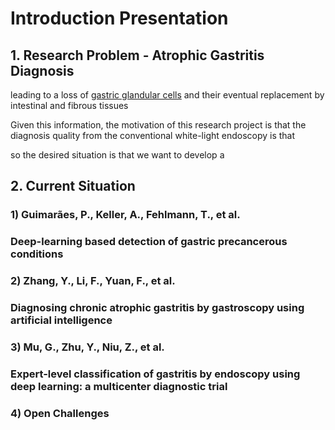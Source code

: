 # Introduction Presentation

## 1. Research Problem - Atrophic Gastritis Diagnosis

leading to a loss of [gastric glandular cells](https://en.wikipedia.org/wiki/Gastric_gland) and their eventual replacement by intestinal and fibrous tissues

Given this information, the motivation of this research project is that the diagnosis quality from the conventional white-light endoscopy is that

so the desired situation is that we want to develop a 

## 2. Current Situation

### 1\) Guimarães, P., Keller, A., Fehlmann, T., et al.​ 

###  Deep-learning based detection of gastric precancerous conditions



### 2\) Zhang, Y., Li, F., Yuan, F., et al.​  

### Diagnosing chronic atrophic gastritis by gastroscopy using artificial intelligence​



### 3\) Mu, G., Zhu, Y., Niu, Z., et al.​ 

### Expert-level classification of gastritis by endoscopy using deep learning: a multicenter diagnostic trial​



### 4\) Open Challenges



